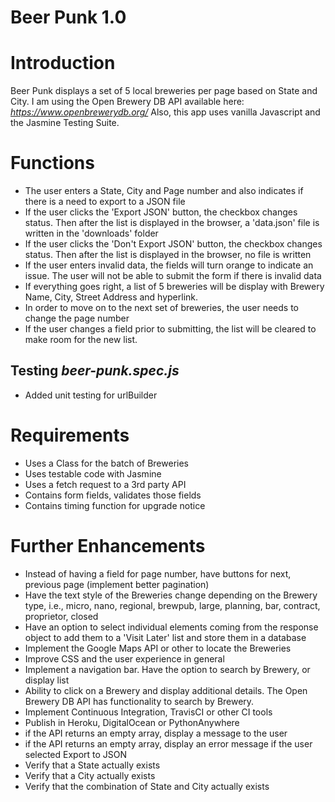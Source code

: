 # Beer Punk 1.0
# Introduction #

Beer Punk displays a set of 5 local breweries per page based on State and City.
I am using the Open Brewery DB API available here: *https://www.openbrewerydb.org/*
Also, this app uses vanilla Javascript and the Jasmine Testing Suite.

# Functions #
* The user enters a State, City and Page number and also indicates if there is a need to export to a JSON file
* If the user clicks the 'Export JSON' button, the checkbox changes status. Then after the list is displayed in the browser, a 'data.json' file is written in the 'downloads' folder
* If the user clicks the 'Don't Export JSON' button, the checkbox changes status. Then after the list is displayed in the browser, no file is written
* If the user enters invalid data, the fields will turn orange to indicate an issue. The user will not be able to submit the form if there is invalid data
* If everything goes right, a list of 5 breweries will be display with Brewery Name, City, Street Address and hyperlink.
* In order to move on to the next set of breweries, the user needs to change the page number
* If the user changes a field prior to submitting, the list will be cleared to make room for the new list.


## Testing *beer-punk.spec.js* ##

* Added unit testing for urlBuilder


# Requirements #

* Uses a Class for the batch of Breweries
* Uses testable code with Jasmine
* Uses a fetch request to a 3rd party API
* Contains form fields, validates those fields
* Contains timing function for upgrade notice

# Further Enhancements #

* Instead of having a field for page number, have buttons for next, previous page (implement better pagination)
* Have the text style of the Breweries change depending on the Brewery type, i.e., micro, nano, regional, brewpub, large, planning, bar, contract, proprietor, closed
* Have an option to select individual elements coming from the response object to add them to a 'Visit Later' list and store them in a database
* Implement the Google Maps API or other to locate the Breweries
* Improve CSS and the user experience in general
* Implement a navigation bar. Have the option to search by Brewery, or display list
* Ability to click on a Brewery and display additional details. The Open Brewery DB API has functionality to search by Brewery.
* Implement Continuous Integration, TravisCI or other CI tools
* Publish in Heroku, DigitalOcean or PythonAnywhere
* if the API returns an empty array, display a message to the user
* if the API returns an empty array, display an error message if the user selected Export to JSON
* Verify that a State actually exists
* Verify that a City actually exists
* Verify that the combination of State and City actually exists




